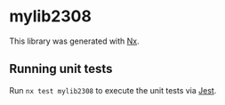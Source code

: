 # mylib2308

This library was generated with [Nx](https://nx.dev).

## Running unit tests

Run `nx test mylib2308` to execute the unit tests via [Jest](https://jestjs.io).

